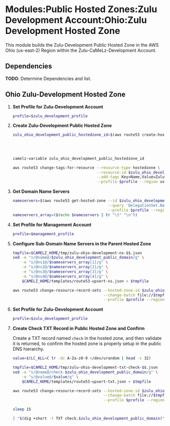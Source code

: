 # Modules:Public Hosted Zones:Zulu Development Account:Ohio:Zulu Development Hosted Zone

This module builds the Zulu-Development Public Hosted Zone in the AWS Ohio (us-east-2) Region within the
Zulu-CaMeLz-Development Account.

## Dependencies

**TODO**: Determine Dependencies and list.

## Ohio Zulu-Development Hosted Zone

1. **Set Profile for Zulu-Development Account**

    ```bash
    profile=$zulu_development_profile
    ```

1. **Create Zulu-Development Public Hosted Zone**

    ```bash
    zulu_ohio_development_public_hostedzone_id=$(aws route53 create-hosted-zone --name $zulu_ohio_development_public_domain \
                                                                                --hosted-zone-config Comment="Public Zone for $zulu_ohio_development_public_domain",PrivateZone=false \
                                                                                --caller-reference $(date +%s) \
                                                                                --query 'HostedZone.Id' \
                                                                                --profile $profile --region us-east-1 --output text | cut -f3 -d /)
    camelz-variable zulu_ohio_development_public_hostedzone_id

    aws route53 change-tags-for-resource --resource-type hostedzone \
                                         --resource-id $zulu_ohio_development_public_hostedzone_id \
                                         --add-tags Key=Name,Value=Zulu-Development-PublicHostedZone Key=Company,Value=Zulu Key=Environment,Value=Development \
                                         --profile $profile --region us-east-1 --output text
    ```

1. **Get Domain Name Servers**

    ```bash
    nameservers=$(aws route53 get-hosted-zone --id $zulu_ohio_development_public_hostedzone_id \
                                              --query 'DelegationSet.NameServers' \
                                              --profile $profile --region us-east-1 --output text)
    nameservers_array=($(echo $nameservers | tr "\t" "\n"))
    ```

1. **Set Profile for Management Account**

    ```bash
    profile=$management_profile
    ```

1. **Configure Sub-Domain Name Servers in the Parent Hosted Zone**

    ```bash
    tmpfile=$CAMELZ_HOME/tmp/zulu-ohio-development-ns-$$.json
    sed -e "s/@name@/$zulu_ohio_development_public_domain/g" \
        -e "s/@ns1@/$nameservers_array[1]/g" \
        -e "s/@ns2@/$nameservers_array[2]/g" \
        -e "s/@ns3@/$nameservers_array[3]/g" \
        -e "s/@ns4@/$nameservers_array[4]/g" \
        $CAMELZ_HOME/templates/route53-upsert-ns.json > $tmpfile

    aws route53 change-resource-record-sets --hosted-zone-id $zulu_ohio_management_public_hostedzone_id \
                                            --change-batch file://$tmpfile \
                                            --profile $profile --region us-east-1 --output text
    ```

1. **Set Profile for Zulu-Development Account**

    ```bash
    profile=$zulu_development_profile
    ```

1. **Create Check TXT Record in Public Hosted Zone and Confirm**

   Create a TXT record named `check` in the hosted zone, and then validate it is returned, to confirm the hosted zone is
   properly setup in the public DNS hierarchy.

    ```bash
    value=$(LC_ALL=C tr -dc A-Za-z0-9 </dev/urandom | head -c 32)

    tmpfile=$CAMELZ_HOME/tmp/zulu-ohio-development-txt-check-$$.json
    sed -e "s/@name@/check.$zulu_ohio_development_public_domain/g" \
        -e "s/@value@/$value/g" \
        $CAMELZ_HOME/templates/route53-upsert-txt.json > $tmpfile

    aws route53 change-resource-record-sets --hosted-zone-id $zulu_ohio_development_public_hostedzone_id \
                                            --change-batch file://$tmpfile \
                                            --profile $profile --region us-east-1 --output text

    sleep 15

    [ "$(dig +short -t TXT check.$zulu_ohio_development_public_domain)" = "\"$value\"" ] && echo "Check confirmed" || echo "Check failed"
    ```
